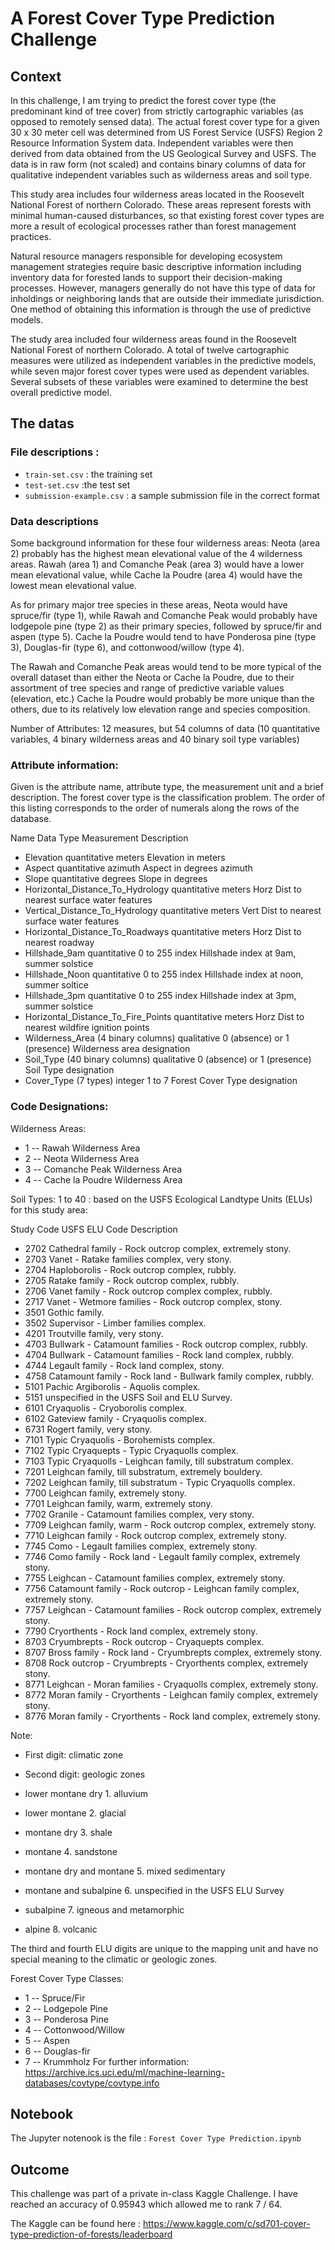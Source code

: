 # A Forest Cover Type Prediction Challenge

## Context
In this challenge, I am trying to predict the forest cover type (the predominant kind of tree cover) from strictly cartographic variables (as opposed to remotely sensed data). The actual forest cover type for a given 30 x 30 meter cell was determined from US Forest Service (USFS) Region 2 Resource Information System data. Independent variables were then derived from data obtained from the US Geological Survey and USFS. The data is in raw form (not scaled) and contains binary columns of data for qualitative independent variables such as wilderness areas and soil type.

This study area includes four wilderness areas located in the Roosevelt National Forest of northern Colorado. These areas represent forests with minimal human-caused disturbances, so that existing forest cover types are more a result of ecological processes rather than forest management practices.

Natural resource managers responsible for developing ecosystem management strategies require basic descriptive information including inventory data for forested lands to support their decision-making processes. However, managers generally do not have this type of data for inholdings or neighboring lands that are outside their immediate jurisdiction. One method of obtaining this information is through the use of predictive models.

The study area included four wilderness areas found in the Roosevelt National Forest of northern Colorado. A total of twelve cartographic measures were utilized as independent variables in the predictive models, while seven major forest cover types were used as dependent variables. Several subsets of these variables were examined to determine the best overall predictive model.

## The datas

### File descriptions :
- `train-set.csv` : the training set
- `test-set.csv` :the test set
- `submission-example.csv` : a sample submission file in the correct format

### Data descriptions

Some background information for these four wilderness areas: Neota (area 2) probably has the highest mean elevational value of the 4 wilderness areas. Rawah (area 1) and Comanche Peak (area 3) would have a lower mean elevational value, while Cache la Poudre (area 4) would have the lowest mean elevational value.

As for primary major tree species in these areas, Neota would have spruce/fir (type 1), while Rawah and Comanche Peak would probably have lodgepole pine (type 2) as their primary species, followed by spruce/fir and aspen (type 5). Cache la Poudre would tend to have Ponderosa pine (type 3), Douglas-fir (type 6), and cottonwood/willow (type 4).

The Rawah and Comanche Peak areas would tend to be more typical of the overall dataset than either the Neota or Cache la Poudre, due to their assortment of tree species and range of predictive variable values (elevation, etc.) Cache la Poudre would probably be more unique than the others, due to its relatively low elevation range and species composition.

Number of Attributes: 12 measures, but 54 columns of data (10 quantitative variables, 4 binary wilderness areas and 40 binary soil type variables)

### Attribute information:

Given is the attribute name, attribute type, the measurement unit and a brief description. The forest cover type is the classification problem. The order of this listing corresponds to the order of numerals along the rows of the database.

Name Data Type Measurement Description

- Elevation quantitative meters Elevation in meters
- Aspect quantitative azimuth Aspect in degrees azimuth
- Slope quantitative degrees Slope in degrees
- Horizontal_Distance_To_Hydrology quantitative meters Horz Dist to nearest surface water features
- Vertical_Distance_To_Hydrology quantitative meters Vert Dist to nearest surface water features
- Horizontal_Distance_To_Roadways quantitative meters Horz Dist to nearest roadway
- Hillshade_9am quantitative 0 to 255 index Hillshade index at 9am, summer solstice
- Hillshade_Noon quantitative 0 to 255 index Hillshade index at noon, summer soltice
- Hillshade_3pm quantitative 0 to 255 index Hillshade index at 3pm, summer solstice
- Horizontal_Distance_To_Fire_Points quantitative meters Horz Dist to nearest wildfire ignition points
- Wilderness_Area (4 binary columns) qualitative 0 (absence) or 1 (presence) Wilderness area designation
- Soil_Type (40 binary columns) qualitative 0 (absence) or 1 (presence) Soil Type designation
- Cover_Type (7 types) integer 1 to 7 Forest Cover Type designation


### Code Designations:

Wilderness Areas:

- 1 -- Rawah Wilderness Area
- 2 -- Neota Wilderness Area
- 3 -- Comanche Peak Wilderness Area
- 4 -- Cache la Poudre Wilderness Area

Soil Types: 1 to 40 : based on the USFS Ecological Landtype Units (ELUs) for this study area:

Study Code USFS ELU Code Description

- 2702 Cathedral family - Rock outcrop complex, extremely stony.
- 2703 Vanet - Ratake families complex, very stony.
- 2704 Haploborolis - Rock outcrop complex, rubbly.
- 2705 Ratake family - Rock outcrop complex, rubbly.
- 2706 Vanet family - Rock outcrop complex complex, rubbly.
- 2717 Vanet - Wetmore families - Rock outcrop complex, stony.
- 3501 Gothic family.
- 3502 Supervisor - Limber families complex.
- 4201 Troutville family, very stony.
- 4703 Bullwark - Catamount families - Rock outcrop complex, rubbly.
- 4704 Bullwark - Catamount families - Rock land complex, rubbly.
- 4744 Legault family - Rock land complex, stony.
- 4758 Catamount family - Rock land - Bullwark family complex, rubbly.
- 5101 Pachic Argiborolis - Aquolis complex.
- 5151 unspecified in the USFS Soil and ELU Survey.
- 6101 Cryaquolis - Cryoborolis complex.
- 6102 Gateview family - Cryaquolis complex.
- 6731 Rogert family, very stony.
- 7101 Typic Cryaquolis - Borohemists complex.
- 7102 Typic Cryaquepts - Typic Cryaquolls complex.
- 7103 Typic Cryaquolls - Leighcan family, till substratum complex.
- 7201 Leighcan family, till substratum, extremely bouldery.
- 7202 Leighcan family, till substratum - Typic Cryaquolls complex.
- 7700 Leighcan family, extremely stony.
- 7701 Leighcan family, warm, extremely stony.
- 7702 Granile - Catamount families complex, very stony.
- 7709 Leighcan family, warm - Rock outcrop complex, extremely stony.
- 7710 Leighcan family - Rock outcrop complex, extremely stony.
- 7745 Como - Legault families complex, extremely stony.
- 7746 Como family - Rock land - Legault family complex, extremely stony.
- 7755 Leighcan - Catamount families complex, extremely stony.
- 7756 Catamount family - Rock outcrop - Leighcan family complex, extremely stony.
- 7757 Leighcan - Catamount families - Rock outcrop complex, extremely stony.
- 7790 Cryorthents - Rock land complex, extremely stony.
- 8703 Cryumbrepts - Rock outcrop - Cryaquepts complex.
- 8707 Bross family - Rock land - Cryumbrepts complex, extremely stony.
- 8708 Rock outcrop - Cryumbrepts - Cryorthents complex, extremely stony.
- 8771 Leighcan - Moran families - Cryaquolls complex, extremely stony.
- 8772 Moran family - Cryorthents - Leighcan family complex, extremely stony.
- 8776 Moran family - Cryorthents - Rock land complex, extremely stony.

Note: 
- First digit: climatic zone 
- Second digit: geologic zones

- lower montane dry 1. alluvium
- lower montane 2. glacial
- montane dry 3. shale
- montane 4. sandstone
- montane dry and montane 5. mixed sedimentary
- montane and subalpine 6. unspecified in the USFS ELU Survey
- subalpine 7. igneous and metamorphic
- alpine 8. volcanic

The third and fourth ELU digits are unique to the mapping unit and have no special meaning to the climatic or geologic zones.

Forest Cover Type Classes:

- 1 -- Spruce/Fir
- 2 -- Lodgepole Pine
- 3 -- Ponderosa Pine
- 4 -- Cottonwood/Willow
- 5 -- Aspen
- 6 -- Douglas-fir
- 7 -- Krummholz
For further information: https://archive.ics.uci.edu/ml/machine-learning-databases/covtype/covtype.info

## Notebook
The Jupyter notenook is the file : `Forest Cover Type Prediction.ipynb`

## Outcome
This challenge was part of a private in-class Kaggle Challenge. I have reached an accuracy of 0.95943 which allowed me to rank 7 / 64.

The Kaggle can be found here : https://www.kaggle.com/c/sd701-cover-type-prediction-of-forests/leaderboard
